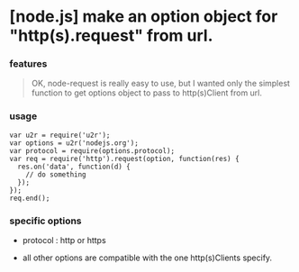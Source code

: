 [node.js] make an option object for "http(s).request" from url.
===
### features ###
> OK, node-request is really easy to use, but I wanted only the simplest function to get
options object to pass to http(s)Client from url.

### usage ###

    var u2r = require('u2r');
    var options = u2r('nodejs.org');
    var protocol = require(options.protocol);
    var req = require('http').request(option, function(res) {
      res.on('data', function(d) {
        // do something
      });
    });
    req.end();

### specific options ###
 - protocol : http or https

 - all other options are compatible with the one http(s)Clients specify.
